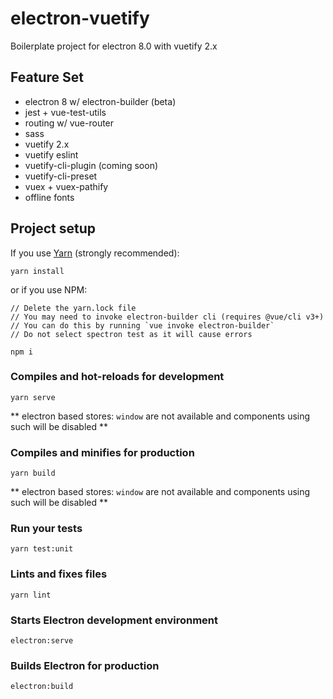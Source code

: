 # electron-vuetify
Boilerplate project for electron 8.0 with vuetify 2.x

## Feature Set
- electron 8 w/ electron-builder (beta)
- jest + vue-test-utils
- routing w/ vue-router
- sass
- vuetify 2.x
- vuetify eslint
- vuetify-cli-plugin (coming soon)
- vuetify-cli-preset
- vuex + vuex-pathify
- offline fonts

## Project setup
If you use [Yarn](https://yarnpkg.com/en/) (strongly recommended):
```
yarn install
```
or if you use NPM:
```
// Delete the yarn.lock file
// You may need to invoke electron-builder cli (requires @vue/cli v3+)
// You can do this by running `vue invoke electron-builder`
// Do not select spectron test as it will cause errors

npm i
```


### Compiles and hot-reloads for development
```
yarn serve
```
** electron based stores: `window` are not available and components using such will be disabled **

### Compiles and minifies for production
```
yarn build
```
** electron based stores: `window` are not available and components using such will be disabled **

### Run your tests
```
yarn test:unit
```

### Lints and fixes files
```
yarn lint
```

### Starts Electron development environment
```
electron:serve
```

### Builds Electron for production
```
electron:build
```

